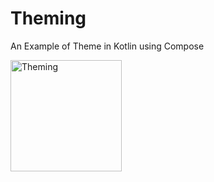 # Theming
An Example of Theme in Kotlin using Compose

<img width="178" alt="Theming" src="https://github.com/m3na02/Theming/assets/98476765/e8584cee-d392-4fe0-97bd-b89e5c810bf2">

